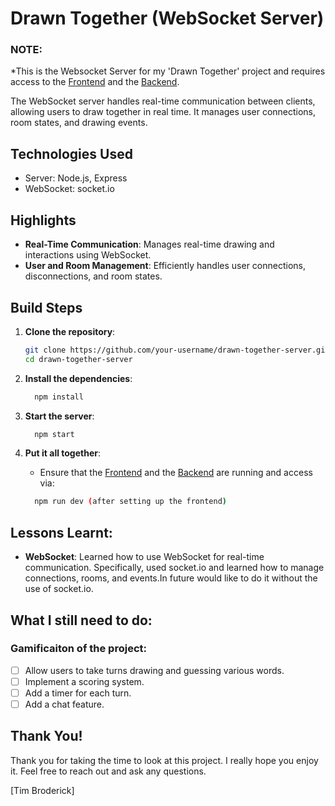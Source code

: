 # Drawn Together (WebSocket Server)

### NOTE:
*This is the Websocket Server for my 'Drawn Together' project and requires access to the [Frontend](https://github.com/TimBroderick44/Drawn-Together-Frontend) and the [Backend](https://github.com/TimBroderick44/Drawn-Together-Backend).

The WebSocket server handles real-time communication between clients, allowing users to draw together in real time. It manages user connections, room states, and drawing events.

## Technologies Used

- Server: Node.js, Express
- WebSocket: socket.io

## Highlights

- **Real-Time Communication**: Manages real-time drawing and interactions using WebSocket.
- **User and Room Management**: Efficiently handles user connections, disconnections, and room states.

## Build Steps

1. **Clone the repository**:
   ```bash
   git clone https://github.com/your-username/drawn-together-server.git
   cd drawn-together-server
    ```

2. **Install the dependencies**:
    ```bash
      npm install
    ```

3. **Start the server**:
    ```bash
      npm start
    ```

4. **Put it all together**:
   - Ensure that the [Frontend](https://github.com/TimBroderick44/Drawn-Together-Frontend) and the [Backend](https://github.com/TimBroderick44/Drawn-Together-Backend) are running and access via:
    ```bash
      npm run dev (after setting up the frontend)
    ```

## Lessons Learnt:

- **WebSocket**: Learned how to use WebSocket for real-time communication. Specifically, used socket.io and learned how to manage connections, rooms, and events.In future would like to do it without the use of socket.io.

## What I still need to do:

### Gamificaiton of the project:

-   [ ] Allow users to take turns drawing and guessing various words. 
-   [ ] Implement a scoring system.
-   [ ] Add a timer for each turn.
-   [ ] Add a chat feature.
  
## Thank You!

Thank you for taking the time to look at this project. I really hope you enjoy it.
Feel free to reach out and ask any questions.

[Tim Broderick]

